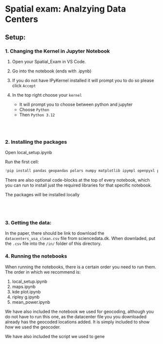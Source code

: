 # Spatial exam: Analzying Data Centers

## Setup:

### 1. Changing the Kernel in Jupyter Notebook

1. Open your Spatial_Exam in VS Code.

2. Go into the notebook (ends with .ipynb)

3. If you do not have IPyKernel installed it will prompt you to do so please click `Accept`

4. In the top right choose your `kernel`

    - It will prompt you to choose between python and jupyter
    - Choose `Python`
    - Then `Python 3.12`

<br>
<br>

### 2. Installing the packages

Open local_setup.ipynb

Run the first cell:

```python
!pip install pandas geopandas polars numpy matplotlib ipympl openpyxl pyxlsb xlsx2csv opencage shapely tqdm ipywidgets contextily pointpats
```

There are also optional code-blocks at the top of every notebook, which you can run to install just the required libraries for that specific notebook.

The packages will be installed locally
<br><br><br><br>

### 3. Getting the data:

In the paper, there should be link to download the `datacenters_usa_clean.csv` file from sciencedata.dk. When downladed, put the `.csv` file into the `/in/` folder of this directory.

### 4. Running the notebooks
When running the notebooks, there is a certain order you need to run them. The order in which we recommend is:
1. local_setup.ipynb
2. maps.ipynb
3. kde plot.ipynb
4. ripley g.ipynb
5. mean_power.ipynb

We have also included the notebook we used for geocoding, although you do not have to run this one, as the datacenter file you you downloaded already has the geocoded locations added. It is simply included to show *how* we used the geocoder.

We have also included the script we used to gene
